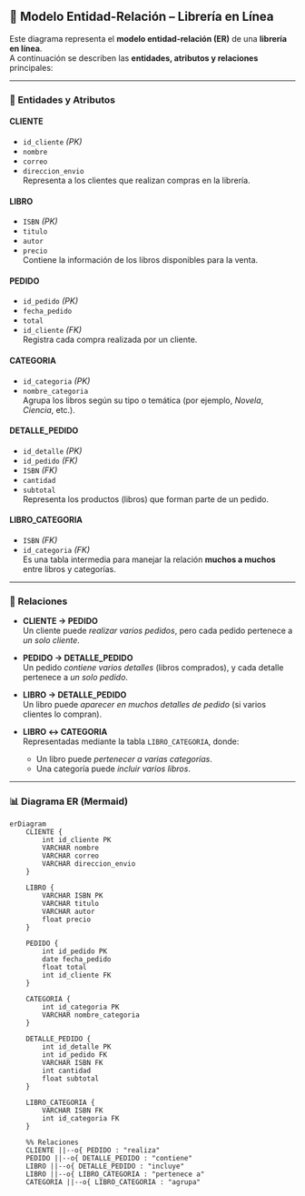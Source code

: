 ## 📘 Modelo Entidad-Relación – Librería en Línea

Este diagrama representa el **modelo entidad-relación (ER)** de una **librería en línea**.  
A continuación se describen las **entidades, atributos y relaciones** principales:

---

### 🧩 Entidades y Atributos

#### **CLIENTE**
- `id_cliente` *(PK)*  
- `nombre`  
- `correo`  
- `direccion_envio`  
Representa a los clientes que realizan compras en la librería.

#### **LIBRO**
- `ISBN` *(PK)*  
- `titulo`  
- `autor`  
- `precio`  
Contiene la información de los libros disponibles para la venta.

#### **PEDIDO**
- `id_pedido` *(PK)*  
- `fecha_pedido`  
- `total`  
- `id_cliente` *(FK)*  
Registra cada compra realizada por un cliente.

#### **CATEGORIA**
- `id_categoria` *(PK)*  
- `nombre_categoria`  
Agrupa los libros según su tipo o temática (por ejemplo, *Novela*, *Ciencia*, etc.).

#### **DETALLE_PEDIDO**
- `id_detalle` *(PK)*  
- `id_pedido` *(FK)*  
- `ISBN` *(FK)*  
- `cantidad`  
- `subtotal`  
Representa los productos (libros) que forman parte de un pedido.

#### **LIBRO_CATEGORIA**
- `ISBN` *(FK)*  
- `id_categoria` *(FK)*  
Es una tabla intermedia para manejar la relación **muchos a muchos** entre libros y categorías.

---

### 🔗 Relaciones

- **CLIENTE → PEDIDO**  
  Un cliente puede *realizar varios pedidos*, pero cada pedido pertenece a *un solo cliente*.

- **PEDIDO → DETALLE_PEDIDO**  
  Un pedido *contiene varios detalles* (libros comprados), y cada detalle pertenece a *un solo pedido*.

- **LIBRO → DETALLE_PEDIDO**  
  Un libro puede *aparecer en muchos detalles de pedido* (si varios clientes lo compran).

- **LIBRO ↔ CATEGORIA**  
  Representadas mediante la tabla `LIBRO_CATEGORIA`, donde:
  - Un libro puede *pertenecer a varias categorías*.
  - Una categoría puede *incluir varios libros*.

---

### 📊 Diagrama ER (Mermaid)

```mermaid
erDiagram
    CLIENTE {
        int id_cliente PK
        VARCHAR nombre
        VARCHAR correo
        VARCHAR direccion_envio
    }

    LIBRO {
        VARCHAR ISBN PK
        VARCHAR titulo
        VARCHAR autor
        float precio
    }

    PEDIDO {
        int id_pedido PK
        date fecha_pedido
        float total
        int id_cliente FK
    }

    CATEGORIA {
        int id_categoria PK
        VARCHAR nombre_categoria
    }

    DETALLE_PEDIDO {
        int id_detalle PK
        int id_pedido FK
        VARCHAR ISBN FK
        int cantidad
        float subtotal
    }

    LIBRO_CATEGORIA {
        VARCHAR ISBN FK
        int id_categoria FK
    }

    %% Relaciones
    CLIENTE ||--o{ PEDIDO : "realiza"
    PEDIDO ||--o{ DETALLE_PEDIDO : "contiene"
    LIBRO ||--o{ DETALLE_PEDIDO : "incluye"
    LIBRO ||--o{ LIBRO_CATEGORIA : "pertenece a"
    CATEGORIA ||--o{ LIBRO_CATEGORIA : "agrupa"